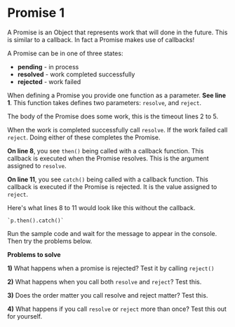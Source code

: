 # Promise 1

A Promise is an Object that represents work that will done in the future. This is similar to a callback. In fact a Promise makes use of callbacks!

A Promise can be in one of three states: 

- **pending** - in process
- **resolved** - work completed successfully
- **rejected** - work failed

When defining a Promise you provide one function as a parameter. **See line 1**. This function takes defines two parameters: `resolve`, and `reject`.

The body of the Promise does some work, this is the timeout lines 2 to 5. 

When the work is completed successfully call `resolve`. If the work failed call `reject`. Doing either of these completes the Promise. 

**On line 8**, you see `then()` being called with a callback function. This callback is executed when the Promise resolves. This is the argument assigned to `resolve`.

**On line 11**, you see `catch()` being called with a callback function. This callback is executed if the Promise is rejected. It is the value assigned to `reject`.

Here's what lines 8 to 11 would look like this without the callback. 

```
`p.then().catch()`
```

 

Run the sample code and wait for the message to appear in the console. Then try the problems below. 

**Problems to solve**

**1)** What happens when a promise is rejected? Test it by calling `reject()`

**2)** What happens when you call both `resolve` and `reject`? Test this.

**3)** Does the order matter you call resolve and reject matter? Test this. 

**4)** What happens if you call `resolve` or `reject` more than once? Test this out for yourself.

